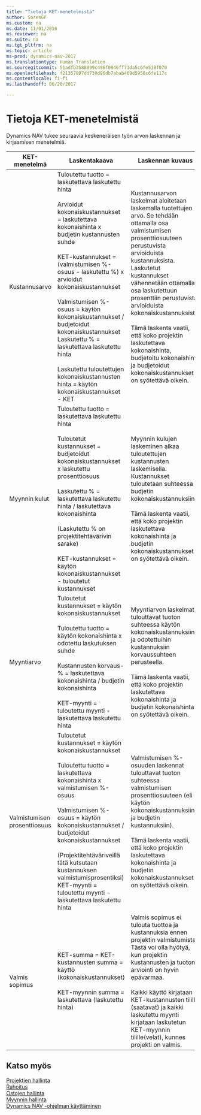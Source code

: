 ```yaml
---
title: "Tietoja KET-menetelmistä"
author: SorenGP
ms.custom: na
ms.date: 11/01/2016
ms.reviewer: na
ms.suite: na
ms.tgt_pltfrm: na
ms.topic: article
ms-prod: dynamics-nav-2017
ms.translationtype: Human Translation
ms.sourcegitcommit: 51adfb3588099c496f0946ff71da5c6fe518f070
ms.openlocfilehash: f21357897dd730d96db7abab469d5958c6fe117c
ms.contentlocale: fi-fi
ms.lasthandoff: 06/26/2017

---
```


# <a name="understanding-wip-methods"></a>Tietoja KET-menetelmistä

Dynamics NAV tukee seuraavia keskeneräisen työn arvon laskennan ja kirjaamisen menetelmiä.

|KET-menetelmä |Laskentakaava |Laskennan kuvaus|
|-----------|--------------------|-----------------------|
|Kustannusarvo|Tuloutettu tuotto = laskutettava laskutettu hinta<br /><br /> Arvioidut kokonaiskustannukset = laskutettava kokonaishinta x budjetin kustannusten suhde<br /><br /> KET-kustannukset = \(valmistumisen %-osuus - laskutettu %\) x arvioidut kokonaiskustannukset<br /><br /> Valmistumisen %-osuus = käytön kokonaiskustannukset / budjetoidut kokonaiskustannukset<br /> Laskutettu % = laskutettava laskutettu hinta<br /><br /> Laskutettu tuloutettujen kokonaiskustannusten hinta = käytön kokonaiskustannukset - KET|Kustannusarvon laskelmat aloitetaan laskemalla tuotettujen arvo. Se tehdään ottamalla osa valmistumisen prosenttiosuuteen perustuvista arvioiduista kustannuksista. Laskutetut kustannukset vähennetään ottamalla osa laskutettuun prosenttiin perustuvista arvioiduista kokonaiskustannuksista.<br /><br /> Tämä laskenta vaatii, että koko projektin laskutettava kokonaishinta, budjetoitu kokonaishinta ja budjetoidut kokonaiskustannukset on syötettävä oikein.|
|Myynnin kulut|Tuloutettu tuotto = laskutettava laskutettu hinta<br /><br /> Tuloutetut kustannukset = budjetoidut kokonaiskustannukset x laskutettu prosenttiosuus<br /><br /> Laskutettu % = laskutettava laskutettu hinta / laskutettava kokonaishinta<br /><br /> \(Laskutettu % on projektitehtävärivin sarake\)<br /><br /> KET-kustannukset = käytön kokonaiskustannukset - tuloutetut kustannukset|Myynnin kulujen laskeminen alkaa tuloutettujen kustannusten laskemisella. Kustannukset tuloutetaan suhteessa budjetin kokonaiskustannuksiin.<br /><br /> Tämä laskenta vaatii, että koko projektin laskutettava kokonaishinta ja budjetin kokonaiskustannukset on syötettävä oikein.|
|Myyntiarvo|Tuloutetut kustannukset = käytön kokonaiskustannukset<br /><br /> Tuloutettu tuotto = käytön kokonaishinta x odotettu laskutuksen suhde<br /><br /> Kustannusten korvaus-% = laskutettava kokonaishinta / budjetin kokonaishinta<br /><br /> KET-myynti = tuloutettu myynti - laskutettava laskutettu hinta|Myyntiarvon laskelmat tulouttavat tuoton suhteessa käytön kokonaiskustannuksiin ja odotettuihin kustannuksiin korvaussuhteen perusteella.<br /><br /> Tämä laskenta vaatii, että koko projektin laskutettava kokonaishinta ja budjetin kokonaishinta on syötettävä oikein.|
|Valmistumisen prosenttiosuus|Tuloutetut kustannukset = käytön kokonaiskustannukset<br /><br /> Tuloutettu tuotto = laskutettava kokonaishinta x valmistumisen %-osuus<br /><br /> Valmistumisen %-osuus = käytön kokonaiskustannukset / budjetoidut kokonaiskustannukset<br /><br /> \(Projektitehtäväriveillä tätä kutsutaan kustannuksen valmistumisprosentiksi\)<br /> KET-myynti = tuloutettu myynti - laskutettava laskutettu hinta|Valmistumisen %-osuuden laskennat tulouttavat tuoton suhteessa valmistumisen prosenttiosuuteen (eli käytön kokonaiskustannuksiin ja budjetin kustannuksiin).<br /><br /> Tämä laskenta vaatii, että koko projektin laskutettava kokonaishinta ja budjetin kokonaiskustannukset on syötettävä oikein.|
|Valmis sopimus|KET-summa = KET-kustannusten summa = käyttö \(kokonaiskustannukset\)<br /><br /> KET-myynnin summa = laskutettava \(laskutettu hinta\)|Valmis sopimus ei tulouta tuottoa ja kustannuksia ennen projektin valmistumista. Tästä voi olla hyötyä, kun projektin kustannusten ja tuoton arviointi on hyvin epävarmaa.<br /><br /> Kaikki käyttö kirjataan KET-kustannusten tilille \(saatavat\) ja kaikki laskutettu myynti kirjataan laskutetun KET-myynnin tilille\(velat\), kunnes projekti on valmis.|

## <a name="see-also"></a>Katso myös
[Projektien hallinta](projects-manage-projects.md)  
[Rahoitus](finance-setup.md)  
[Ostojen hallinta](purchasing-manage-purchasing.md)         
[Myynnin hallinta](sales-manage-sales.md)      
[Dynamics NAV -ohjelman käyttäminen](ui-work-product.md)  

